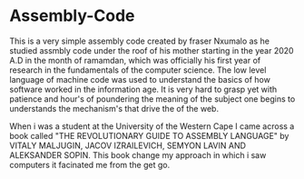 # Assembly-Code
This is a very simple assembly code 
created by fraser Nxumalo as he studied assmbly code under the roof of his mother starting in the year 2020 A.D in the month of ramamdan, which was officially his first year of research in the fundamentals of the computer science. The low level language of machine code was used to understand the basics of how software worked in the information age. It is very hard to grasp yet with patience and hour's of poundering the meaning of the subject one begins to understands the mechanism's that drive the of the web.

When i was a student at the University of the Western Cape I came across a book called "THE REVOLUTIONARY GUIDE TO ASSEMBLY LANGUAGE" by VITALY MALJUGIN, JACOV IZRAILEVICH, SEMYON LAVIN AND ALEKSANDER SOPIN. This book change my approach in which i saw computers it facinated me from the get go.

